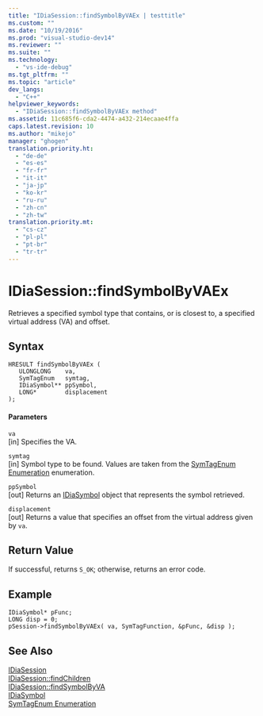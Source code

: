 ```yaml
---
title: "IDiaSession::findSymbolByVAEx | testtitle"
ms.custom: ""
ms.date: "10/19/2016"
ms.prod: "visual-studio-dev14"
ms.reviewer: ""
ms.suite: ""
ms.technology: 
  - "vs-ide-debug"
ms.tgt_pltfrm: ""
ms.topic: "article"
dev_langs: 
  - "C++"
helpviewer_keywords: 
  - "IDiaSession::findSymbolByVAEx method"
ms.assetid: 11c685f6-cda2-4474-a432-214ecaae4ffa
caps.latest.revision: 10
ms.author: "mikejo"
manager: "ghogen"
translation.priority.ht: 
  - "de-de"
  - "es-es"
  - "fr-fr"
  - "it-it"
  - "ja-jp"
  - "ko-kr"
  - "ru-ru"
  - "zh-cn"
  - "zh-tw"
translation.priority.mt: 
  - "cs-cz"
  - "pl-pl"
  - "pt-br"
  - "tr-tr"
---
```

# IDiaSession::findSymbolByVAEx
Retrieves a specified symbol type that contains, or is closest to, a specified virtual address (VA) and offset.  
  
## Syntax  
  
```cpp#  
HRESULT findSymbolByVAEx (   
   ULONGLONG    va,  
   SymTagEnum   symtag,  
   IDiaSymbol** ppSymbol,  
   LONG*        displacement  
);  
```  
  
#### Parameters  
 `va`  
 [in] Specifies the VA.  
  
 `symtag`  
 [in] Symbol type to be found. Values are taken from the [SymTagEnum Enumeration](../debug-interface-access/symtagenum.md) enumeration.  
  
 `ppSymbol`  
 [out] Returns an [IDiaSymbol](../debug-interface-access/idiasymbol.md) object that represents the symbol retrieved.  
  
 `displacement`  
 [out] Returns a value that specifies an offset from the virtual address given by `va`.  
  
## Return Value  
 If successful, returns `S_OK`; otherwise, returns an error code.  
  
## Example  
  
```cpp#  
IDiaSymbol* pFunc;  
LONG disp = 0;  
pSession->findSymbolByVAEx( va, SymTagFunction, &pFunc, &disp );  
```  
  
## See Also  
 [IDiaSession](../debug-interface-access/idiasession.md)   
 [IDiaSession::findChildren](../debug-interface-access/idiasession--findchildren.md)   
 [IDiaSession::findSymbolByVA](../debug-interface-access/idiasession--findsymbolbyva.md)   
 [IDiaSymbol](../debug-interface-access/idiasymbol.md)   
 [SymTagEnum Enumeration](../debug-interface-access/symtagenum.md)